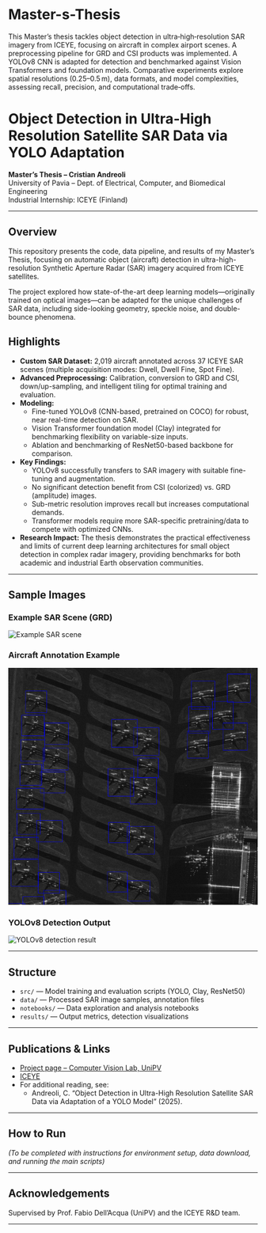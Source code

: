 # Master-s-Thesis

This Master’s thesis tackles object detection in ultra‑high‑resolution SAR imagery from ICEYE, focusing on aircraft in complex airport scenes. A preprocessing pipeline for GRD and CSI products was implemented. A YOLOv8 CNN is adapted for detection and benchmarked against Vision Transformers and foundation models. Comparative experiments explore spatial resolutions (0.25–0.5 m), data formats, and model complexities, assessing recall, precision, and computational trade‑offs.

# Object Detection in Ultra-High Resolution Satellite SAR Data via YOLO Adaptation

**Master’s Thesis – Cristian Andreoli**  
University of Pavia – Dept. of Electrical, Computer, and Biomedical Engineering  
Industrial Internship: ICEYE (Finland)

---

## Overview

This repository presents the code, data pipeline, and results of my Master’s Thesis, focusing on automatic object (aircraft) detection in ultra-high-resolution Synthetic Aperture Radar (SAR) imagery acquired from ICEYE satellites.

The project explored how state-of-the-art deep learning models—originally trained on optical images—can be adapted for the unique challenges of SAR data, including side-looking geometry, speckle noise, and double-bounce phenomena.

## Highlights

- **Custom SAR Dataset:** 2,019 aircraft annotated across 37 ICEYE SAR scenes (multiple acquisition modes: Dwell, Dwell Fine, Spot Fine).
- **Advanced Preprocessing:** Calibration, conversion to GRD and CSI, down/up-sampling, and intelligent tiling for optimal training and evaluation.
- **Modeling:** 
  - Fine-tuned YOLOv8 (CNN-based, pretrained on COCO) for robust, near real-time detection on SAR.
  - Vision Transformer foundation model (Clay) integrated for benchmarking flexibility on variable-size inputs.
  - Ablation and benchmarking of ResNet50-based backbone for comparison.
- **Key Findings:**
  - YOLOv8 successfully transfers to SAR imagery with suitable fine-tuning and augmentation.
  - No significant detection benefit from CSI (colorized) vs. GRD (amplitude) images.
  - Sub-metric resolution improves recall but increases computational demands.
  - Transformer models require more SAR-specific pretraining/data to compete with optimized CNNs.
- **Research Impact:** The thesis demonstrates the practical effectiveness and limits of current deep learning architectures for small object detection in complex radar imagery, providing benchmarks for both academic and industrial Earth observation communities.

---

## Sample Images

### Example SAR Scene (GRD)
![Example SAR scene](images/sar_scene_grd.png)

### Aircraft Annotation Example
![Aircraft annotation](images/labels.png)

### YOLOv8 Detection Output
![YOLOv8 detection result](images/yolo_detection.png)

---

## Structure

- `src/` — Model training and evaluation scripts (YOLO, Clay, ResNet50)
- `data/` — Processed SAR image samples, annotation files
- `notebooks/` — Data exploration and analysis notebooks
- `results/` — Output metrics, detection visualizations

---

## Publications & Links

- [Project page – Computer Vision Lab, UniPV](https://vision.unipv.it/research/ComputerVision/Fall-detection.html)
- [ICEYE](https://www.iceye.com/)
- For additional reading, see:
  - Andreoli, C. “Object Detection in Ultra-High Resolution Satellite SAR Data via Adaptation of a YOLO Model” (2025).

---

## How to Run

*(To be completed with instructions for environment setup, data download, and running the main scripts)*

---

## Acknowledgements

Supervised by Prof. Fabio Dell’Acqua (UniPV) and the ICEYE R&D team.

---

